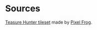 # Sources

[Teasure Hunter tileset][treasure-hunters] made by [Pixel Frog](https://pixelfrog-assets.itch.io/).

[treasure-hunters]: https://pixelfrog-assets.itch.io/treasure-hunters
